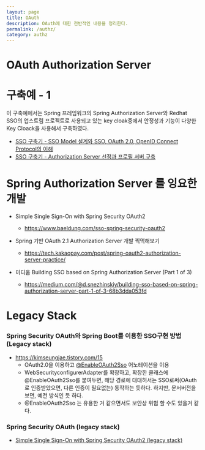```yaml
---
layout: page
title: OAuth
description: OAuth에 대한 전반적인 내용을 정리한다.
permalink: /authz/
category: authz
---
```


# OAuth Authorization Server



# 구축예 - 1
이 구축예에서는 Spring 프레임워크의 Spring Authorization Server와 Redhat SSO의 업스트림 프로젝트로 사용되고 있는 key cloak중에서 안정성과 기능이 다양한 Key Cloack을 사용해서 구축하였다.

* [SSO 구축기 - SSO Model 설계와 SSO, OAuth 2.0, OpenID Connect Protocol의 이해](https://velog.io/@ddkds66/SSO-%EA%B5%AC%EC%B6%95%EA%B8%B0-SSO-Model-%EC%84%A4%EA%B3%84%EC%99%80-SSO-OAuth-2.0-OpenID-Connect-Protocol%EC%9D%98-%EC%9D%B4%ED%95%B4)
* [SSO 구축기 - Authorization Server 선정과 프로필 서버 구축](https://velog.io/@ddkds66/SSO-%EA%B5%AC%EC%B6%95%EA%B8%B0-Authorization-Server-%EC%84%A0%EC%A0%95%EA%B3%BC-%ED%94%84%EB%A1%9C%ED%95%84-%EC%84%9C%EB%B2%84-%EA%B5%AC%EC%B6%95)


# Spring Authorization Server 를 잉요한 개발

* Simple Single Sign-On with Spring Security OAuth2
  + https://www.baeldung.com/sso-spring-security-oauth2

* Spring 기반 OAuth 2.1 Authorization Server 개발 찍먹해보기
  + https://tech.kakaopay.com/post/spring-oauth2-authorization-server-practice/

* 미디움 Building SSO based on Spring Authorization Server (Part 1 of 3)
  + https://medium.com/@d.snezhinskiy/building-sso-based-on-spring-authorization-server-part-1-of-3-68b3dda053fd


# Legacy Stack
### Spring Security OAuth와 Spring Boot를 이용한 SSO구현 방법 (Legacy stack)
* https://kimseungjae.tistory.com/15
  + OAuth2.0을 이용하고 [@EnableOAuth2Sso](https://docs.spring.io/spring-boot/docs/1.5.7.RELEASE/api/org/springframework/boot/autoconfigure/security/oauth2/client/EnableOAuth2Sso.html) 어노테이션을 이용
  + WebSecurityconfigurerAdapter를 확장하고, 확장한 클래스에 @EnableOAuth2Sso를 붙여두면, 해당 경로에 대대허서는 SSO로써(OAuth로 인증받았으면, 다른 인증이 필요없는) 동작하는 듯하다. 하지만, 문서버전을 보면, 예전 방식인 듯 하다.
  + @EnableOAuth2Sso 는 유용한 거 같으면서도 보안상 위험 할 수도 있을거 같다.

### Spring Security OAuth (legacy stack)
* [Simple Single Sign-On with Spring Security OAuth2 (legacy stack)](https://www.baeldung.com/sso-spring-security-oauth2-legacy)
